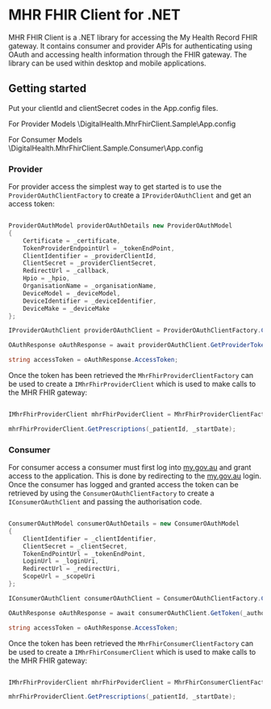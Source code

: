 # MHR FHIR Client for .NET

MHR FHIR Client is a .NET library for accessing the My Health Record FHIR gateway. It contains consumer and provider APIs for authenticating using OAuth and accessing 
health information through the FHIR gateway. The library can be used within desktop and mobile applications.

## Getting started

Put your clientId and clientSecret codes in the App.config files.

For Provider Models
\DigitalHealth.MhrFhirClient.Sample\App.config

For Consumer Models
\DigitalHealth.MhrFhirClient.Sample.Consumer\App.config


### Provider

For provider access the simplest way to get started is to use the `ProviderOAuthClientFactory` to create a `IProviderOAuthClient` and get an access token:

```csharp

ProviderOAuthModel providerOAuthDetails new ProviderOAuthModel
{
    Certificate = _certificate,
    TokenProviderEndpointUrl = _tokenEndPoint,
    ClientIdentifier = _providerClientId,
    ClientSecret = _providerClientSecret,
    RedirectUrl = _callback,
    Hpio = _hpio,
    OrganisationName = _organisationName,
    DeviceModel = _deviceModel,
    DeviceIdentifier = _deviceIdentifier,
    DeviceMake = _deviceMake
};

IProviderOAuthClient providerOAuthClient = ProviderOAuthClientFactory.Create(providerOAuthDetails);

OAuthResponse oAuthResponse = await providerOAuthClient.GetProviderToken(userIdentifier, userName);

string accessToken = oAuthResponse.AccessToken;

```

Once the token has been retrieved the `MhrFhirProviderClientFactory` can be used to create a `IMhrFhirProviderClient` which is used to make calls to the MHR FHIR gateway:

```csharp

IMhrFhirProviderClient mhrFhirPoviderClient = MhrFhirProviderClientFactory.Create(_providerEndPoint, accessToken, _clientId, _appVersion, providerOAuthDetails.Certificate);

mhrFhirProviderClient.GetPrescriptions(_patientId, _startDate);

```

### Consumer

For consumer access a consumer must first log into [my.gov.au](https://my.gov.au) and grant access to the application. This is done by redirecting to the [my.gov.au](https://my.gov.au) login. Once the consumer has logged and granted access the token can be retrieved by using the `ConsumerOAuthClientFactory` to create a `IConsumerOAuthClient` and passing the authorisation code.

```csharp

ConsumerOAuthModel consumerOAuthDetails = new ConsumerOAuthModel
{
    ClientIdentifier = _clientIdentifier,
    ClientSecret = _clientSecret,
    TokenEndPointUrl = _tokenEndPoint,
    LoginUrl = _loginUri,
    RedirectUrl = _redirectUri,
    ScopeUrl = _scopeUri
};

IConsumerOAuthClient consumerOAuthClient = ConsumerOAuthClientFactory.Create(consumerOAuthDetails);

OAuthResponse oAuthResponse = await consumerOAuthClient.GetToken(_authorisationCode);

string accessToken = oAuthResponse.AccessToken;

```

Once the token has been retrieved the `MhrFhirConsumerClientFactory` can be used to create a `IMhrFhirConsumerClient` which is used to make calls to the MHR FHIR gateway:

```csharp

IMhrFhirProviderClient mhrFhirPoviderClient = MhrFhirConsumerClientFactory.Create(_providerEndPoint, accessToken, _clientId, _appVersion);

mhrFhirProviderClient.GetPrescriptions(_patientId, _startDate);

```